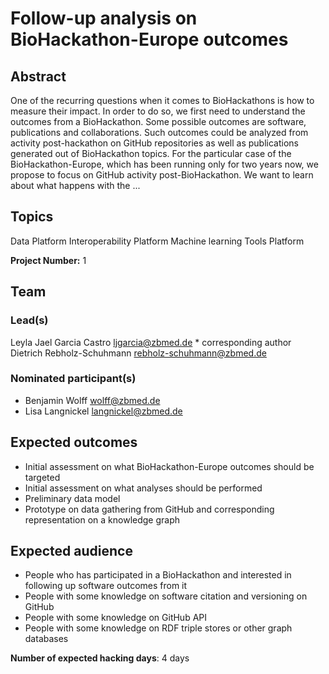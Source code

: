 # Follow-up analysis on BioHackathon-Europe outcomes

## Abstract

One of the recurring questions when it comes to BioHackathons is how to measure their impact. In order to do so, we first need to understand the outcomes from a BioHackathon. Some possible outcomes are software, publications and collaborations. Such outcomes could be analyzed from activity post-hackathon on GitHub repositories as well as publications generated out of BioHackathon topics. For the particular case of the BioHackathon-Europe, which has been running only for two years now, we propose to focus on GitHub activity post-BioHackathon. We want to learn about what happens with the ...

## Topics

Data Platform
 Interoperability Platform
 Machine learning
 Tools Platform

**Project Number:** 1

## Team

### Lead(s)

Leyla Jael Garcia Castro <ljgarcia@zbmed.de> * corresponding author
 Dietrich Rebholz-Schuhmann <rebholz-schuhmann@zbmed.de>

### Nominated participant(s)

* Benjamin Wolff <wolff@zbmed.de>
 * Lisa Langnickel <langnickel@zbmed.de>

## Expected outcomes

* Initial assessment on what BioHackathon-Europe outcomes should be targeted
 * Initial assessment on what analyses should be performed
 * Preliminary data model
 * Prototype on data gathering from GitHub and corresponding representation on a knowledge graph

## Expected audience

* People who has participated in a BioHackathon and interested in following up software outcomes from it
 * People with some knowledge on software citation and versioning on GitHub
 * People with some knowledge on GitHub API
 * People with some knowledge on RDF triple stores or other graph databases

**Number of expected hacking days**: 4 days

